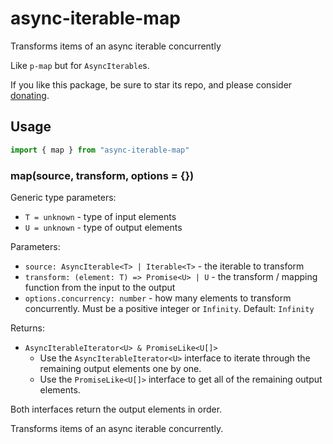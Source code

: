 # async-iterable-map

Transforms items of an async iterable concurrently

Like `p-map` but for `AsyncIterable`s.

If you like this package, be sure to star its repo, and please consider [donating](https://seangenabe.netlify.com/donate).

## Usage

```typescript
import { map } from "async-iterable-map"
```

### map(source, transform, options = {})

Generic type parameters:
* `T = unknown` - type of input elements
* `U = unknown` - type of output elements

Parameters:
* `source: AsyncIterable<T> | Iterable<T>` - the iterable to transform
* `transform: (element: T) => Promise<U> | U` - the transform / mapping function from the input to the output
* `options.concurrency: number` - how many elements to transform concurrently. Must be a positive integer or `Infinity`. Default: `Infinity`

Returns:
* `AsyncIterableIterator<U> & PromiseLike<U[]>`
  * Use the `AsyncIterableIterator<U>` interface to iterate through the remaining output elements one by one.
  * Use the `PromiseLike<U[]>` interface to get all of the remaining output elements.

Both interfaces return the output elements in order.

Transforms items of an async iterable concurrently.
